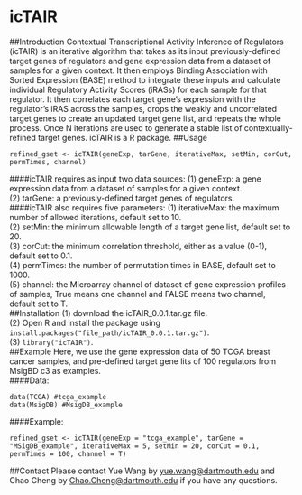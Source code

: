 # icTAIR
##Introduction
Contextual Transcriptional Activity Inference of Regulators (icTAIR) is an iterative algorithm that takes as its input previously-defined target genes of regulators and gene expression data from a dataset of samples for a given context. It then employs Binding Association with Sorted Expression (BASE) method to integrate these inputs and calculate individual Regulatory Activity Scores (iRASs) for each sample for that regulator. It then correlates each target gene’s expression with the regulator’s iRAS across the samples, drops the weakly and uncorrelated target genes to create an updated target gene list, and repeats the whole process. Once N iterations are used to generate a stable list of contextually-refined target genes. icTAIR is a R package.
##Usage
```{r}
refined_gset <- icTAIR(geneExp, tarGene, iterativeMax, setMin, corCut, permTimes, channel)
```
####icTAIR requires as input two data sources:
(1) geneExp: a gene expression data from a dataset of samples for a given context.<br/>
(2) tarGene: a previously-defined target genes of regulators.<br/>
####icTAIR also requires five parameters:
(1) iterativeMax: the maximum number of allowed iterations, default set to 10.<br/>
(2) setMin: the minimum allowable length of a target gene list, default set to 20.<br/>
(3) corCut: the minimum correlation threshold, either as a value (0-1), default set to 0.1.<br/>
(4) permTimes: the number of permutation times in BASE, default set to 1000.<br/>
(5) channel: the Microarray channel of dataset of gene expression profiles of samples, True means one channel and FALSE means two channel, default set to T.<br/>
##Installation
(1) download the icTAIR_0.0.1.tar.gz file.<br/>
(2) Open R and install the package using ```install.packages("file_path/icTAIR_0.0.1.tar.gz")```.<br/>
(3) ```library("icTAIR")```.<br/>
##Example
Here, we use the gene expression data of 50 TCGA breast cancer samples, and pre-defined target gene lits of 100 regulators from MsigBD c3 as examples.<br/>
####Data:
```{r}
data(TCGA) #tcga_example
data(MsigDB) #MsigDB_example
```
####Example:
```{r}
refined_gset <- icTAIR(geneExp = "tcga_example", tarGene = "MSigDB_example", iterativeMax = 5, setMin = 20, corCut = 0.1, permTimes = 100, channel = T)
```
##Contact
Please contact Yue Wang by yue.wang@dartmouth.edu and Chao Cheng by Chao.Cheng@dartmouth.edu if you have any questions.

